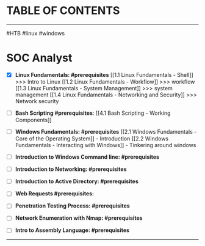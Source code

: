 # TABLE OF CONTENTS
---
#HTB #linux #windows

# SOC Analyst
- [x]  **Linux Fundamentals: #prerequisites**
[[1.1 Linux Fundamentals - Shell]] >>> Intro to Linux
[[1.2 Linux Fundamentals - Workflow]] >>> workflow
[[1.3 Linux Fundamentals - System Management]] >>> system management 
[[1.4 Linux Fundamentals - Networking and Security]] >>> Network security

- [ ] **Bash Scripting #prerequisites**:
[[4.1 Bash Scripting - Working  Components]]

- [ ] **Windows Fundamentals: #prerequisites**
[[2.1 Windows Fundamentals - Core of the Operating System]] - Introduction
[[2.2 Windows Fundamentals - Interacting with Windows]] - Tinkering around windows

- [ ] **Introduction to Windows Command line: #prerequisites** 

- [ ] **Introduction to Networking: #prerequisites**

- [ ] **Introduction to Active Directory: #prerequisites**

- [ ] **Web Requests #prerequisites:**

- [ ] **Penetration Testing Process: #prerequisites**

- [ ] **Network Enumeration with Nmap: #prerequisites**

- [ ] **Intro to Assembly Language: #prerequisites**




---

